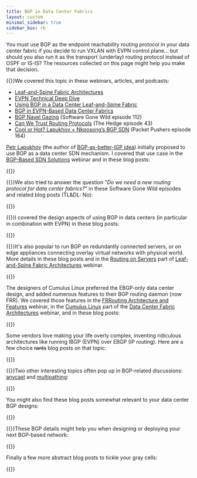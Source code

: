 ```yaml
---
title: BGP in Data Center Fabrics
layout: custom
minimal_sidebar: true
sidebar_box: rb
---
```

You must use BGP as the endpoint reachability routing protocol in your data center fabric if you decide to run VXLAN with EVPN control plane... but should you also run it as the transport (underlay) routing protocol instead of OSPF or IS-IS? The resources collected on this page might help you make that decision.

{{<plushy happy>}}We covered this topic in these webinars, articles, and podcasts:

-   [Leaf-and-Spine Fabric Architectures](https://www.ipspace.net/Leaf-and-Spine_Fabric_Architectures)
-   [EVPN Technical Deep Dive](https://www.ipspace.net/EVPN_Technical_Deep_Dive)
-   [Using BGP in a Data Center Leaf-and-Spine Fabric](https://www.ipspace.net/Data_Center_BGP/)
-   [BGP in EVPN-Based Data Center Fabrics](http://www.ipspace.net/Data_Center_BGP/BGP_in_EVPN-Based_Data_Center_Fabrics)
-   [BGP Navel Gazing](https://blog.ipspace.net/2020/06/bgp-navel-gazing.html) (Software Gone Wild episode 112)
-   [Can We Trust Routing Protocols](https://rule11.tech/the-hedge-pdocast-episode-43-ivan-pepelnjak-and-trusting-routing-protocols/) (The Hedge episode 43)
-   [Cool or Hot? Lapukhov + Nkposong’s BGP SDN](https://packetpushers.net/podcast/show-164-cool-or-hot-lapukhov-nkposongs-bgp-sdn/) (Packet Pushers episode 164)

[Petr Lapukhov](https://www.linkedin.com/in/petrlapu/) (the author of [BGP-as-better-IGP idea](https://www.youtube.com/watch?v=yJbqnOdD3cg)) initially proposed to use BGP as a data center SDN mechanism. I covered that use case in the [BGP-Based SDN Solutions](https://www.ipspace.net/BGP-Based_SDN_Solutions) webinar and in these blog posts:

{{<series-listing tag="sdn" year="sure">}}

{{<plushy confused>}}We also tried to answer the question "*Do we need a new routing protocol for data center fabrics?*" in these Software Gone Wild episodes and related blog posts (TL&DL: No):

{{<series-listing tag="newrp" year="please do" weight="yes">}}

{{<plushy master>}}I covered the design aspects of using BGP in data centers (in particular in combination with EVPN) in these blog posts:

{{<series-listing tag="design" year="please do" weight="yes">}}

{{<plushy magic>}}It's also popular to run BGP on redundantly connected servers, or on edge appliances connecting overlay virtual networks with physical world. More details in these blog posts and in the [Routing on Servers](https://my.ipspace.net/bin/list?id=Clos#ROUTING_SERVERS) part of [Leaf-and-Spine Fabric Architectures](https://www.ipspace.net/Leaf-and-Spine_Fabric_Architectures) webinar.

{{<series-listing tag="server" year="please do" weight="yes">}}

The designers of Cumulus Linux preferred the EBGP-only data center design, and added numerous features to their BGP routing daemon (now FRR). We covered those features in the [FRRouting Architecture and Features](https://www.ipspace.net/FRRouting_Architecture_and_Features) webinar, in the [Cumulus Linux](https://my.ipspace.net/bin/list?id=DCFabric#CUMULUS) part of the [Data Center Fabric Architectures](https://www.ipspace.net/Data_Center_Fabrics) webinar, and in these blog posts:

{{<series-listing tag="cl" year="needed">}}

Some vendors love making your life overly complex, inventing ridiculous architectures like running IBGP (EVPN) over EBGP (IP routing). Here are a few choice ~~rants~~ blog posts on that topic:

{{<series-listing tag="rant" year="needed">}}

{{<plushy magic>}}Two other interesting topics often pop up in BGP-related discussions: [anycast](/series/anycast/) and [multipathing](/series/ucmp/):

{{<series-listing tag="interesting" year="sure">}}

You might also find these blog posts somewhat relevant to your data center BGP designs:

{{<series-listing tag="relevant" year="sure">}}

{{<plushy master>}}These BGP details might help you when designing or deploying your next BGP-based network:

{{<series-listing tag="details" year="why not">}}

Finally a few more abstract blog posts to tickle your gray cells:

{{<series-listing tag="abstract" year="absolutely">}}
